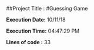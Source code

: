 ##Project Title :
#Guessing Game

**Execution Date:** 
10/11/18

**Execution Time:** 
04:47:29 PM

**Lines of code :**
33
